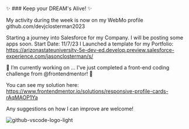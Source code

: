 ✨ ### Keep your DREAM's Alive! ✨

My activity during the week is now on my WebMo profile github.com/devjclosterman2023


Starting a journey into Salesforce for my Company. I will be posting some apps soon. Start Date: 11/7/23
I Launched a template for my Portfolio: https://arizonastateuniversity-5e-dev-ed.develop.preview.salesforce-experience.com/jasonclosterman/s/


 🔭 I’m currently working on ...
I've just completed a front-end coding challenge from @frontendmentor! 🎉

You can see my solution here: https://www.frontendmentor.io/solutions/responsive-profile-cards-rAqMAOP1Ya

Any suggestions on how I can improve are welcome!
<!--
**devjclosterman/devjclosterman** is a ✨ _special_ ✨ repository because its `README.md` (this file) appears on your GitHub profile.

Here are some ideas to get you started:

- 🔭 I’m currently working on ...

- 🌱 I’m currently learning ...
- 👯 I’m looking to collaborate on ...
- 🤔 I’m looking for help with ...
- 💬 Ask me about ...
- 📫 How to reach me: ...
- 😄 Pronouns: ...
- ⚡ Fun fact: ...
-->
![github-vscode-logo-light](https://github.com/devjclosterman/devjclosterman/assets/129931920/a7b6d6de-f229-4f12-8051-4d97f3fd4364)

